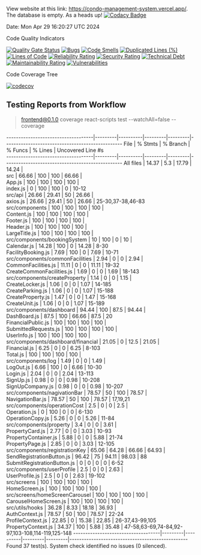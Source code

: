 
View website at this link: https://condo-management-system.vercel.app/. The database is empty. As a heads up!
[![Codacy Badge](https://app.codacy.com/project/badge/Grade/bb3c9af8236b4e89bc59c9172e2e41a3)](https://app.codacy.com/gh/JRB958/THE-390/dashboard?utm_source=gh&utm_medium=referral&utm_content=&utm_campaign=Badge_grade)

Date: Mon Apr 29 16:20:27 UTC 2024

Code Quality Indicators

[![Quality Gate Status](https://sonarcloud.io/api/project_badges/measure?project=NicholasWahome_THE-390&metric=alert_status)](https://sonarcloud.io/summary/new_code?id=NicholasWahome_THE-390)
[![Bugs](https://sonarcloud.io/api/project_badges/measure?project=NicholasWahome_THE-390&metric=bugs)](https://sonarcloud.io/summary/new_code?id=NicholasWahome_THE-390)
[![Code Smells](https://sonarcloud.io/api/project_badges/measure?project=NicholasWahome_THE-390&metric=code_smells)](https://sonarcloud.io/summary/new_code?id=NicholasWahome_THE-390)
[![Duplicated Lines (%)](https://sonarcloud.io/api/project_badges/measure?project=NicholasWahome_THE-390&metric=duplicated_lines_density)](https://sonarcloud.io/summary/new_code?id=NicholasWahome_THE-390)
[![Lines of Code](https://sonarcloud.io/api/project_badges/measure?project=NicholasWahome_THE-390&metric=ncloc)](https://sonarcloud.io/summary/new_code?id=NicholasWahome_THE-390)
[![Reliability Rating](https://sonarcloud.io/api/project_badges/measure?project=NicholasWahome_THE-390&metric=reliability_rating)](https://sonarcloud.io/summary/new_code?id=NicholasWahome_THE-390)
[![Security Rating](https://sonarcloud.io/api/project_badges/measure?project=NicholasWahome_THE-390&metric=security_rating)](https://sonarcloud.io/summary/new_code?id=NicholasWahome_THE-390)
[![Technical Debt](https://sonarcloud.io/api/project_badges/measure?project=NicholasWahome_THE-390&metric=sqale_index)](https://sonarcloud.io/summary/new_code?id=NicholasWahome_THE-390)
[![Maintainability Rating](https://sonarcloud.io/api/project_badges/measure?project=NicholasWahome_THE-390&metric=sqale_rating)](https://sonarcloud.io/summary/new_code?id=NicholasWahome_THE-390)
[![Vulnerabilities](https://sonarcloud.io/api/project_badges/measure?project=NicholasWahome_THE-390&metric=vulnerabilities)](https://sonarcloud.io/summary/new_code?id=NicholasWahome_THE-390)

Code Coverage Tree

[![codecov](https://codecov.io/gh/THE-390-Team/THE-390/graph/badge.svg?token=FW880JJXGB)](https://codecov.io/gh/THE-390-Team/THE-390)


## Testing Reports from Workflow


> frontend@0.1.0 coverage
> react-scripts test --watchAll=false --coverage

------------------------------------|---------|----------|---------|---------|-------------------------------------------------
File                                | % Stmts | % Branch | % Funcs | % Lines | Uncovered Line #s                               
------------------------------------|---------|----------|---------|---------|-------------------------------------------------
All files                           |   14.37 |      5.3 |   17.79 |   14.24 |                                                 
 src                                |   66.66 |      100 |     100 |   66.66 |                                                 
  App.js                            |     100 |      100 |     100 |     100 |                                                 
  index.js                          |       0 |      100 |     100 |       0 | 10-12                                           
 src/api                            |   26.66 |    29.41 |      50 |   26.66 |                                                 
  axios.js                          |   26.66 |    29.41 |      50 |   26.66 | 25-30,37-38,46-83                               
 src/components                     |     100 |      100 |     100 |     100 |                                                 
  Content.js                        |     100 |      100 |     100 |     100 |                                                 
  Footer.js                         |     100 |      100 |     100 |     100 |                                                 
  Header.js                         |     100 |      100 |     100 |     100 |                                                 
  LargeTitle.js                     |     100 |      100 |     100 |     100 |                                                 
 src/components/bookingSystem       |      10 |      100 |       0 |      10 |                                                 
  Calendar.js                       |   14.28 |      100 |       0 |   14.28 | 8-30                                            
  FacilityBooking.js                |    7.69 |      100 |       0 |    7.69 | 10-71                                           
 src/components/commonFacilities    |    2.94 |        0 |       0 |    2.94 |                                                 
  CommonFacilities.js               |   11.11 |        0 |       0 |   11.11 | 19-32                                           
  CreateCommonFacilities.js         |    1.69 |        0 |       0 |    1.69 | 18-143                                          
 src/components/createProperty      |    1.14 |        0 |       0 |    1.15 |                                                 
  CreateLocker.js                   |    1.06 |        0 |       0 |    1.07 | 14-185                                          
  CreateParking.js                  |    1.06 |        0 |       0 |    1.07 | 15-188                                          
  CreateProperty.js                 |    1.47 |        0 |       0 |    1.47 | 15-168                                          
  CreateUnit.js                     |    1.06 |        0 |       0 |    1.07 | 15-189                                          
 src/components/dashboard           |   94.44 |      100 |    87.5 |   94.44 |                                                 
  DashBoard.js                      |    87.5 |      100 |   66.66 |    87.5 | 20                                              
  FinancialPublic.js                |     100 |      100 |     100 |     100 |                                                 
  SubmittedRequests.js              |     100 |      100 |     100 |     100 |                                                 
  UserInfo.js                       |     100 |      100 |     100 |     100 |                                                 
 src/components/dashboard/financial |   21.05 |        0 |    12.5 |   21.05 |                                                 
  Financial.js                      |    6.25 |        0 |       0 |    6.25 | 8-103                                           
  Total.js                          |     100 |      100 |     100 |     100 |                                                 
 src/components/log                 |    1.49 |        0 |       0 |    1.49 |                                                 
  LogOut.js                         |    6.66 |      100 |       0 |    6.66 | 10-30                                           
  Login.js                          |    2.04 |        0 |       0 |    2.04 | 13-113                                          
  SignUp.js                         |    0.98 |        0 |       0 |    0.98 | 10-208                                          
  SignUpCompany.js                  |    0.98 |        0 |       0 |    0.98 | 10-207                                          
 src/components/nagivationBar       |   78.57 |       50 |     100 |   78.57 |                                                 
  NavigationBar.js                  |   78.57 |       50 |     100 |   78.57 | 17,19,21                                        
 src/components/operationCost       |     2.5 |        0 |       0 |     2.5 |                                                 
  Operation.js                      |       0 |      100 |       0 |       0 | 6-130                                           
  OperationCopy.js                  |    5.26 |        0 |       0 |    5.26 | 11-84                                           
 src/components/property            |     3.4 |        0 |       0 |    3.61 |                                                 
  PropertyCard.js                   |    2.77 |        0 |       0 |    3.03 | 10-93                                           
  PropertyContainer.js              |    5.88 |        0 |       0 |    5.88 | 21-74                                           
  PropertyPage.js                   |    2.85 |        0 |       0 |    3.03 | 12-105                                          
 src/components/registrationKey     |   65.06 |    64.28 |   66.66 |   64.93 |                                                 
  SendRegistrationButton.js         |   96.42 |       75 |   94.11 |   98.03 | 88                                              
  SubmitRegistrationButton.js       |       0 |        0 |       0 |       0 | 6-52                                            
 src/components/userProfile         |     2.5 |        0 |       0 |    2.63 |                                                 
  UserProfile.js                    |     2.5 |        0 |       0 |    2.63 | 19-102                                          
 src/screens                        |     100 |      100 |     100 |     100 |                                                 
  HomeScreen.js                     |     100 |      100 |     100 |     100 |                                                 
 src/screens/homeScreenCarousel     |     100 |      100 |     100 |     100 |                                                 
  CarouselHomeScreen.js             |     100 |      100 |     100 |     100 |                                                 
 src/utils/hooks                    |   36.28 |     8.33 |   18.18 |   36.93 |                                                 
  AuthContext.js                    |   78.57 |       50 |     100 |   78.57 | 22-24                                           
  ProfileContext.js                 |   22.85 |        0 |   15.38 |   22.85 | 26-37,43-99,105                                 
  PropertyContext.js                |   34.37 |      100 |    5.88 |   35.48 | 47-58,63-69,74-84,92-97,103-108,114-119,125-148 
------------------------------------|---------|----------|---------|---------|-------------------------------------------------
Found 37 test(s).
System check identified no issues (0 silenced).
